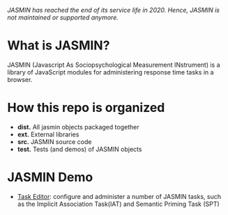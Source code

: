 *JASMIN has reached the end of its service life in 2020. Hence, JASMIN is not maintained or supported anymore.*

# What is JASMIN?
JASMIN (Javascript As Sociopsychological Measurement INstrument) is a library of JavaScript modules for administering  response time tasks in a browser.

# How this repo is organized
* **dist.** All jasmin objects packaged together
* **ext.** External libraries
* **src.** JASMIN source code
* **test.** Tests (and demos) of JASMIN objects

# JASMIN Demo
* [Task Editor](https://thomaspronk.com/jasmin2/jasmin2): configure and administer a number of JASMIN tasks, such as the Implicit Association Task(IAT) and Semantic Priming Task (SPT)
